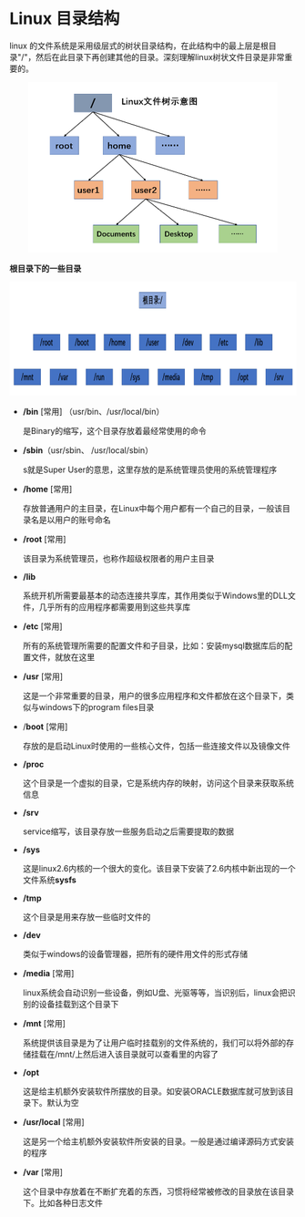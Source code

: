# Linux 目录结构

linux 的文件系统是采用级层式的树状目录结构，在此结构中的最上层是根目录"/"，然后在此目录下再创建其他的目录。深刻理解linux树状文件目录是非常重要的。

<p align="center"> <img src="images/文件树.png" height=300></p>

**根目录下的一些目录**

<p align="center"> <img src="images/文件树1.png" height=200></p>

- **/bin** [常用] （usr/bin、/usr/local/bin）
  
  是Binary的缩写，这个目录存放着最经常使用的命令
  
- **/sbin**（usr/sbin、 /usr/local/sbin）
  
  s就是Super User的意思，这里存放的是系统管理员使用的系统管理程序
  
- **/home** [常用]
  
  存放普通用户的主目录，在Linux中每个用户都有一个自己的目录，一般该目录名是以用户的账号命名
  
- **/root** [常用]
  
  该目录为系统管理员，也称作超级权限者的用户主目录
  
- **/lib** 

  系统开机所需要最基本的动态连接共享库，其作用类似于Windows里的DLL文件，几乎所有的应用程序都需要用到这些共享库

- **/etc** [常用]
  
  所有的系统管理所需要的配置文件和子目录，比如：安装mysql数据库后的配置文件，就放在这里
  
- **/usr** [常用]
  
  这是一个非常重要的目录，用户的很多应用程序和文件都放在这个目录下，类似与windows下的program files目录
  
- /**boot** [常用]

  存放的是启动Linux时使用的一些核心文件，包括一些连接文件以及镜像文件

- **/proc** 

  这个目录是一个虚拟的目录，它是系统内存的映射，访问这个目录来获取系统信息

- **/srv**

  service缩写，该目录存放一些服务启动之后需要提取的数据

- **/sys** 

  这是linux2.6内核的一个很大的变化。该目录下安装了2.6内核中新出现的一个文件系统**sysfs**

- **/tmp** 

  这个目录是用来存放一些临时文件的

- **/dev**
  
  类似于windows的设备管理器，把所有的硬件用文件的形式存储
  
- **/media** [常用] 

  linux系统会自动识别一些设备，例如U盘、光驱等等，当识别后，linux会把识别的设备挂载到这个目录下

- **/mnt** [常用]
  
  系统提供该目录是为了让用户临时挂载别的文件系统的，我们可以将外部的存储挂载在/mnt/上然后进入该目录就可以查看里的内容了
  
- **/opt**

  这是给主机额外安装软件所摆放的目录。如安装ORACLE数据库就可放到该目录下。默认为空

- **/usr/local** [常用]

  这是另一个给主机额外安装软件所安装的目录。一般是通过编译源码方式安装的程序

- **/var** [常用]

  这个目录中存放着在不断扩充着的东西，习惯将经常被修改的目录放在该目录下。比如各种日志文件

